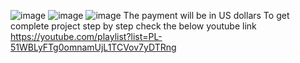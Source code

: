 ![image](https://user-images.githubusercontent.com/121300936/228516326-511fbb6c-5f1a-4017-a33a-4455faeeceb1.png)
![image](https://user-images.githubusercontent.com/121300936/228516931-3bab18f7-0532-4ff2-a4cc-ccb9b403891f.png)
![image](https://user-images.githubusercontent.com/121300936/228517131-5ab54e35-f70f-4c34-932c-71d2889e0b5a.png)
The payment will be in US dollars
To get complete project step by step check the below youtube link
https://youtube.com/playlist?list=PL-51WBLyFTg0omnamUjL1TCVov7yDTRng
